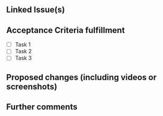 ## Linked Issue(s)

<!-- Link the issues being closed by or related to this PR. For example, you can use Closes #594 if this PR closes issue number 594 -->

## Acceptance Criteria fulfillment

<!-- This will contain the acceptance criteria required by the Pull Request in order to close the issue. This Section can be deleted if no acceptance criteria are provided. -->

- [ ] Task 1
- [ ] Task 2
- [ ] Task 3

## Proposed changes (including videos or screenshots)

<!-- CHANGELOG -->
<!--
  Describe the big picture of your changes here to communicate to the maintainers why we should accept this pull request.
  If it fixes a bug or resolves a feature request, be sure to link to that issue below.
  This description will appear in the release notes if we accept the contribution.
-->

<!-- END CHANGELOG -->


## Further comments

<!-- If this is a relatively large or complex change, kick off the discussion by explaining why you chose the solution you did and what alternatives you considered, etc... -->
